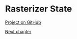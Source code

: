 # Rasterizer State

[Project on GitHub](https://github.com/GraphicsProgramming/learnd3d11/tree/main/src/Cpp/1-getting-started/1-3-5-RasterizerState)

[Next chapter](./1-3-6-coordinate-systems.md)
